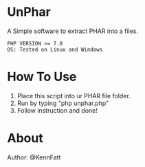 # UnPhar
A Simple software to extract PHAR into a files.

```
PHP VERSION >= 7.0
OS: Tested on Linux and Windows
```

# How To Use

1. Place this script into ur PHAR file folder.
2. Run by typing "php unphar.php"
3. Follow instruction and done!

# About

Author: @KennFatt

